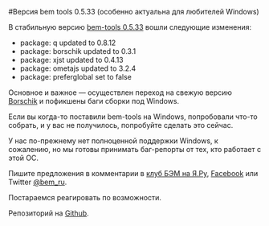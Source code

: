 #Версия bem tools 0.5.33 (особенно актуальна для любителей Windows)

В стабильную версию [bem-tools 0.5.33](http://ru.bem.info/tools/bem/) вошли следующие изменения:

* package: q updated to 0.8.12
* package: borschik updated to 0.3.1
* package: xjst updated to 0.4.13
* package: ometajs updated to 3.2.4
* package: preferglobal set to false

Основное и важное — осуществлен переход на свежую версию [Borschik](http://ru.bem.info/articles/borschik/) и пофикшены баги сборки под Windows.

Если вы когда-то поставили bem-tools на Windows, попробовали что-то собрать, и у вас не получилось, попробуйте сделать это сейчас.

У нас по-прежнему нет полноценной поддержки Windows, к сожалению, но мы готовы принимать баг-репорты от тех, кто работает с этой ОС.

Пишите предложения в комментарии в [клуб БЭМ на Я.Ру](http://clubs.ya.ru/bem/), [Facebook](https://www.facebook.com/groups/bem.info/) или Twitter [@bem_ru](https://twitter.com/bem_ru).

Постараемся реагировать по возможности.

Репозиторий на [Github](https://github.com/bem/bem-tools/).
 

